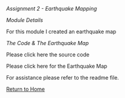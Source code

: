 *Assignment 2 - Earthquake Mapping*

*Module Details*

For this module I created an earthquake map


*The Code & The Earthquake Map*

Please click here the source code

Please click here for the Earthquake Map

For assistance please refer to the readme file.

[Return to Home](https://daisymay55.github.io/home.html)
